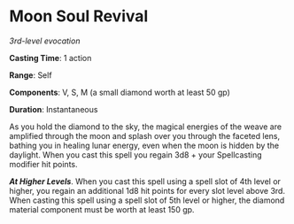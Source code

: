 # Moon Soul Revival
*3rd-level evocation*

**Casting Time**: 1 action

**Range**: Self

**Components**: V, S, M (a small diamond worth at least 50 gp)

**Duration**: Instantaneous

As you hold the diamond to the sky, the magical energies of the weave are amplified through the moon and splash over you through the faceted lens, bathing you in healing lunar energy, even when the moon is hidden by the daylight. When you cast this spell you regain 3d8 + your Spellcasting modifier hit points. 

***At Higher Levels***. When you cast this spell using a spell slot of 4th level or higher, you regain an additional 1d8 hit points for every slot level above 3rd. When casting this spell using a spell slot of 5th level or higher, the diamond material component must be worth at least 150 gp.
